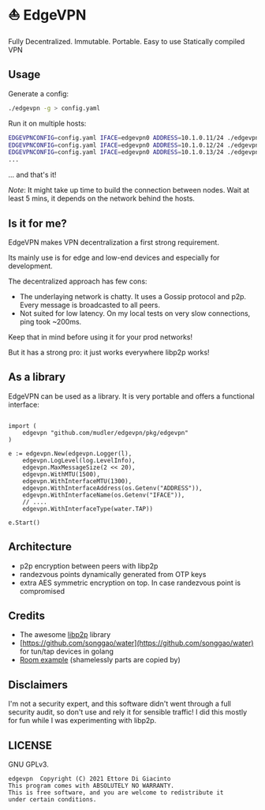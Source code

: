 # :sailboat: EdgeVPN

Fully Decentralized. Immutable. Portable. Easy to use Statically compiled VPN

## Usage

Generate a config:

```bash
./edgevpn -g > config.yaml
```

Run it on multiple hosts:

```bash
EDGEVPNCONFIG=config.yaml IFACE=edgevpn0 ADDRESS=10.1.0.11/24 ./edgevpn
EDGEVPNCONFIG=config.yaml IFACE=edgevpn0 ADDRESS=10.1.0.12/24 ./edgevpn
EDGEVPNCONFIG=config.yaml IFACE=edgevpn0 ADDRESS=10.1.0.13/24 ./edgevpn
...
```

... and that's it!

*Note*: It might take up time to build the connection between nodes. Wait at least 5 mins, it depends on the network behind the hosts.

## Is it for me?

EdgeVPN makes VPN decentralization a first strong requirement. 

Its mainly use is for edge and low-end devices and especially for development.

The decentralized approach has few cons:

- The underlaying network is chatty. It uses a Gossip protocol and p2p. Every message is broadcasted to all peers.
- Not suited for low latency. On my local tests on very slow connections, ping took ~200ms.

Keep that in mind before using it for your prod networks!

But it has a strong pro: it just works everywhere libp2p works!

## As a library

EdgeVPN can be used as a library. It is very portable and offers a functional interface:

```golang

import (
    edgevpn "github.com/mudler/edgevpn/pkg/edgevpn"
)

e := edgevpn.New(edgevpn.Logger(l),
    edgevpn.LogLevel(log.LevelInfo),
    edgevpn.MaxMessageSize(2 << 20),
    edgevpn.WithMTU(1500),
    edgevpn.WithInterfaceMTU(1300),
    edgevpn.WithInterfaceAddress(os.Getenv("ADDRESS")),
    edgevpn.WithInterfaceName(os.Getenv("IFACE")),
    // ....
    edgevpn.WithInterfaceType(water.TAP))

e.Start()

```

## Architecture

- p2p encryption between peers with libp2p
- randezvous points dynamically generated from OTP keys
- extra AES symmetric encryption on top. In case randezvous point is compromised


## Credits

- The awesome [libp2p](https://github.com/libp2p) library
- [https://github.com/songgao/water](https://github.com/songgao/water) for tun/tap devices in golang
- [Room example](https://github.com/libp2p/go-libp2p/tree/master/examples/chat-with-rendezvous) (shamelessly parts are copied by)

## Disclaimers

I'm not a security expert, and this software didn't went through a full security audit, so don't use and rely it for sensible traffic! I did this mostly for fun while I was experimenting with libp2p. 

## LICENSE

GNU GPLv3.

```
edgevpn  Copyright (C) 2021 Ettore Di Giacinto
This program comes with ABSOLUTELY NO WARRANTY.
This is free software, and you are welcome to redistribute it
under certain conditions.
```
